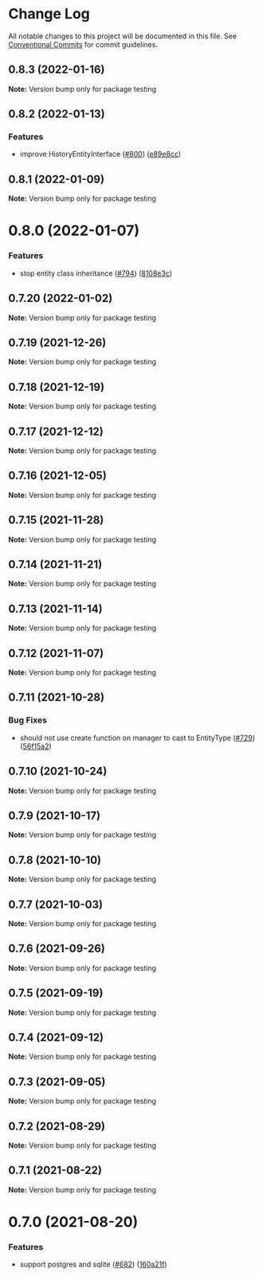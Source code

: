 # Change Log

All notable changes to this project will be documented in this file.
See [Conventional Commits](https://conventionalcommits.org) for commit guidelines.

## 0.8.3 (2022-01-16)

**Note:** Version bump only for package testing





## 0.8.2 (2022-01-13)


### Features

* improve HistoryEntityInterface ([#800](https://github.com/anchan828/typeorm-helpers/issues/800)) ([e89e8cc](https://github.com/anchan828/typeorm-helpers/commit/e89e8cc1fae2e0a3b101e7986ec6f672f07cf23a))





## 0.8.1 (2022-01-09)

**Note:** Version bump only for package testing





# 0.8.0 (2022-01-07)


### Features

* stop entity class inheritance ([#794](https://github.com/anchan828/typeorm-helpers/issues/794)) ([8108e3c](https://github.com/anchan828/typeorm-helpers/commit/8108e3c7f2835f44f2b04f862486353c9ff7ac4a))





## 0.7.20 (2022-01-02)

**Note:** Version bump only for package testing





## 0.7.19 (2021-12-26)

**Note:** Version bump only for package testing





## 0.7.18 (2021-12-19)

**Note:** Version bump only for package testing





## 0.7.17 (2021-12-12)

**Note:** Version bump only for package testing





## 0.7.16 (2021-12-05)

**Note:** Version bump only for package testing





## 0.7.15 (2021-11-28)

**Note:** Version bump only for package testing





## 0.7.14 (2021-11-21)

**Note:** Version bump only for package testing





## 0.7.13 (2021-11-14)

**Note:** Version bump only for package testing





## 0.7.12 (2021-11-07)

**Note:** Version bump only for package testing





## 0.7.11 (2021-10-28)


### Bug Fixes

* should not use create function on manager to cast to EntityType ([#729](https://github.com/anchan828/typeorm-helpers/issues/729)) ([56f15a2](https://github.com/anchan828/typeorm-helpers/commit/56f15a25c65ab7a16023da9b0619c62822e0d203))





## 0.7.10 (2021-10-24)

**Note:** Version bump only for package testing





## 0.7.9 (2021-10-17)

**Note:** Version bump only for package testing





## 0.7.8 (2021-10-10)

**Note:** Version bump only for package testing





## 0.7.7 (2021-10-03)

**Note:** Version bump only for package testing





## 0.7.6 (2021-09-26)

**Note:** Version bump only for package testing





## 0.7.5 (2021-09-19)

**Note:** Version bump only for package testing





## 0.7.4 (2021-09-12)

**Note:** Version bump only for package testing





## 0.7.3 (2021-09-05)

**Note:** Version bump only for package testing





## 0.7.2 (2021-08-29)

**Note:** Version bump only for package testing





## 0.7.1 (2021-08-22)

**Note:** Version bump only for package testing





# 0.7.0 (2021-08-20)


### Features

* support postgres and sqlite ([#682](https://github.com/anchan828/typeorm-helpers/issues/682)) ([160a21f](https://github.com/anchan828/typeorm-helpers/commit/160a21fab224757e1db59eaedb8dd92993167157))
